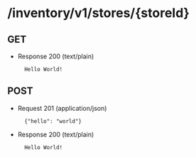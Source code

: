 # /inventory/v1/stores/{storeId}

## GET
+ Response 200 (text/plain)

        Hello World!
        
## POST

+ Request 201 (application/json)

        {"hello": "world"}

+ Response 200 (text/plain)

        Hello World!
